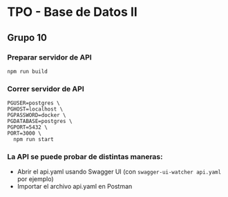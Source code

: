 # TPO - Base de Datos II

## Grupo 10

### Preparar servidor de API

```
npm run build
```

### Correr servidor de API

```
PGUSER=postgres \
PGHOST=localhost \
PGPASSWORD=docker \
PGDATABASE=postgres \
PGPORT=5432 \
PORT=3000 \
  npm run start
```


### La API se puede probar de distintas maneras:

- Abrir el api.yaml usando Swagger UI (con `swagger-ui-watcher api.yaml` por ejemplo)
- Importar el archivo api.yaml en Postman 
